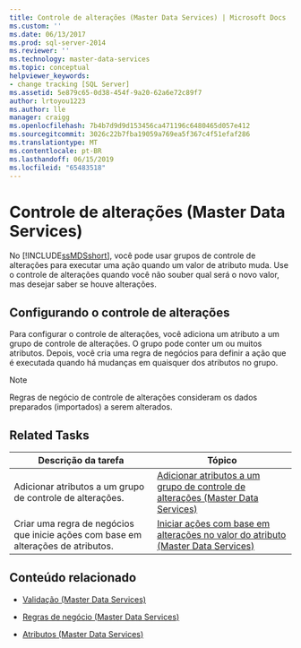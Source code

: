 ```yaml
---
title: Controle de alterações (Master Data Services) | Microsoft Docs
ms.custom: ''
ms.date: 06/13/2017
ms.prod: sql-server-2014
ms.reviewer: ''
ms.technology: master-data-services
ms.topic: conceptual
helpviewer_keywords:
- change tracking [SQL Server]
ms.assetid: 5e879c65-0d38-454f-9a20-62a6e72c89f7
author: lrtoyou1223
ms.author: lle
manager: craigg
ms.openlocfilehash: 7b4b7d9d9d153456ca471196c6480465d057e412
ms.sourcegitcommit: 3026c22b7fba19059a769ea5f367c4f51efaf286
ms.translationtype: MT
ms.contentlocale: pt-BR
ms.lasthandoff: 06/15/2019
ms.locfileid: "65483518"
---
```

# <a name="change-tracking-master-data-services"></a>Controle de alterações (Master Data Services)
  No [!INCLUDE[ssMDSshort](../includes/ssmdsshort-md.md)], você pode usar grupos de controle de alterações para executar uma ação quando um valor de atributo muda. Use o controle de alterações quando você não souber qual será o novo valor, mas desejar saber se houve alterações.  
  
## <a name="configuring-change-tracking"></a>Configurando o controle de alterações  
 Para configurar o controle de alterações, você adiciona um atributo a um grupo de controle de alterações. O grupo pode conter um ou muitos atributos. Depois, você cria uma regra de negócios para definir a ação que é executada quando há mudanças em quaisquer dos atributos no grupo.  
  
> [!NOTE]  
>  Regras de negócio de controle de alterações consideram os dados preparados (importados) a serem alterados.  
  
## <a name="related-tasks"></a>Related Tasks  
  
|Descrição da tarefa|Tópico|  
|----------------------|-----------|  
|Adicionar atributos a um grupo de controle de alterações.|[Adicionar atributos a um grupo de controle de alterações &#40;Master Data Services&#41;](add-attributes-to-a-change-tracking-group-master-data-services.md)|  
|Criar uma regra de negócios que inicie ações com base em alterações de atributos.|[Iniciar ações com base em alterações no valor do atributo &#40;Master Data Services&#41;](../../2014/master-data-services/initiate-actions-based-on-attribute-value-changes-master-data-services.md)|  
  
## <a name="related-content"></a>Conteúdo relacionado  
  
-   [Validação &#40;Master Data Services&#41;](../../2014/master-data-services/validation-master-data-services.md)  
  
-   [Regras de negócio &#40;Master Data Services&#41;](../../2014/master-data-services/business-rules-master-data-services.md)  
  
-   [Atributos &#40;Master Data Services&#41;](../../2014/master-data-services/attributes-master-data-services.md)  
  
  
